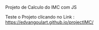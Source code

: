 Projeto de Calculo do IMC com JS

Teste o Projeto clicando no Link : </br> 
https://edvangoulart.github.io/projectIMC/



